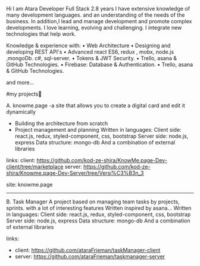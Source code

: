 Hi I am Atara
Developer Full Stack 2.8 years
I have extensive knowledge of many development languages.
and an understanding of the needs of the business.
In addition,I lead and manage development and promote complex developments.
I love learning, evolving and challenging.
I integrate new technologies that help work.

Knowledge & experience with:
• Web Architecture
• Designing and developing REST API's
• Advanced react ES6, redux , mobx, node.js ,mongoDb.
c#, sql-server.
• Tokens & JWT Security.
• Trello, asana & GitHub Technologies.
• Firebase: Database & Authentication.
• Trello, asana & GitHub Technologies.

and more...


#my projects🙂

A. knowme.page
-a site that allows you to create a digital card and edit it dynamically
* Building the architecture from scratch
* Project management and planning
Written in languages:
Client side: react.js, redux, styled-component, css, bootstrap
Server side: node.js, express
Data structure: mongo-db
And a combination of external libraries

links:
client: https://github.com/kod-ze-shira/KnowMe.page-Dev-client/tree/marketplace
server: https://github.com/kod-ze-shira/Knowme.page-Dev-Server/tree/Versi%C3%B3n_3

site:
knowme.page
_________________________________________________________________________________________________________________________________________________________________________________
B. Task Manager
A project based on managing team tasks by projects, sprints.
with a lot of interesting features
Written inspired by asana...
Written in languages:
Client side: react.js, redux, styled-component, css, bootstrap
Server side: node.js, express
Data structure: mongo-db
And a combination of external libraries

links:
* client: https://github.com/ataraFrieman/taskManager-client
* server: https://github.com/ataraFrieman/taskmanager-server


